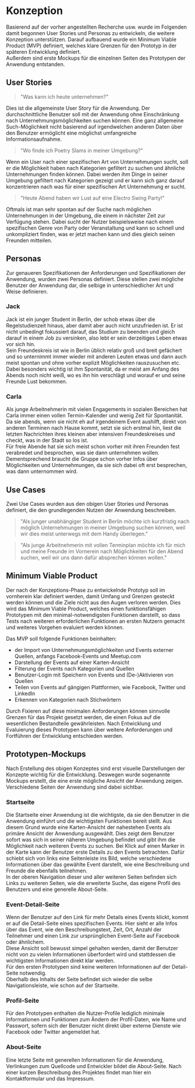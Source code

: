 # Konzeption

Basierend auf der vorher angestellten Recherche usw. wurde im Folgenden damit begonnen User Stories und Personas zu entwickeln, die weitere Konzeption unterstützen. Darauf aufbauend wurde ein Minimum Viable Product (MVP) definiert, welches klare Grenzen für den Prototyp in der späteren Entwicklung definiert.  
Außerdem sind erste Mockups für die einzelnen Seiten des Prototypen der Anwendung entstanden.

<!--TODO mehr zur generellen Konzeption -->

## User Stories

> "Was kann ich heute unternehmen?"

Dies ist die allgemeinste User Story für die Anwendung.
Der durchschnittliche Benutzer soll mit der Anwendung ohne Einschränkung nach Unternehmungsmöglichkeiten suchen können.
Eine ganz allgemeine Such-Möglichkeit nicht basierend auf irgendwelchen anderen Daten über den Benutzer ermöglicht eine möglichst umfangreiche Informationsaufnahme.

> "Wo finde ich Poetry Slams in meiner Umgebung?" 

Wenn ein User nach einer spezifischen Art von Unternehmungen sucht, soll er die Möglichkeit haben nach Kategorien gefiltert zu suchen und ähnliche Unternehmungen finden können.
Dabei werden ihm Dinge in seiner Umgebung gefiltert nach Kategorien gezeigt und er kann sich ganz darauf konzentrieren nach was für einer spezifischen Art Unternehmung er sucht.

> "Heute Abend haben wir Lust auf eine Electro Swing Party!"

Oftmals ist man sehr spontan auf der Suche nach möglichen Unternehmungen in der Umgebung, die einem in nächster Zeit zur Verfügung stehen. Dabei sucht der Nutzer beispielsweise nach einem spezifischen Genre von Party oder Veranstaltung und kann so schnell und unkompliziert finden, was er jetzt machen kann und dies gleich seinen Freunden mitteilen.

## Personas

Zur genaueren Spezifikationen der Anforderungen und Spezifikationen der Anwendung, wurden zwei Personas definiert. Diese stellen zwei mögliche Benutzer der Anwendung dar, die selbige in unterschiedlicher Art und Weise definieren.

### Jack

Jack ist ein junger Student in Berlin, der schob etwas über die Regelstudienzeit hinaus, aber damit aber auch nicht unzufrieden ist. 
Er ist nicht unbedingt fokussiert darauf, das Studium zu beenden und gleich darauf in einem Job zu versinken, also lebt er sein derzeitiges Leben etwas vor sich hin.  
Sein Freundeskreis ist wie in Berlin üblich relativ groß und breit gefächert und so unternimmt immer wieder mit anderen Leuten etwas und dann auch meist spontan und ohne vorher explizit Möglichkeiten rauszusuchen etc.  
Dabei besonders wichtig ist ihm Spontanität, da er meist am Anfang des Abends noch nicht weiß, wo es ihn hin verschlägt und worauf er und seine Freunde Lust bekommen.

### Carla

Als junge Arbeitnehmerin mit vielen Engagements in sozialen Bereichen hat Carla immer einen vollen Termin-Kalender und wenig Zeit für Spontanität. Da sie abends, wenn sie nicht eh auf irgendeinem Event aushilft, direkt von anderen Terminen nach Hause kommt, setzt sie sich erstmal hin, liest die letzten Nachrichten ihres kleinen aber intensiven Freundeskreises und checkt, was in der Stadt so los ist.  
Für freie Abende hat sie sich meist schon vorher mit ihren Freunden fest verabredet und besprochen, was sie dann unternehmen wollen. Dementsprechend braucht die Gruppe schon vorher Infos über Möglichkeiten und Unternehmungen, da sie sich dabei oft erst besprechen, was dann unternommen wird.

## Use Cases

Zwei Use Cases wurden aus den obigen User Stories und Personas definiert, die den grundlegenden Nutzen der Anwendung beschreiben.

> "Als junger unabhängiger Student in Berlin möchte ich kurzfristig nach möglich Unternehmungen in meiner Umgebung suchen können, weil wir dies meist unterwegs mit dem Handy überlegen."

> "Als junge Arbeitnehmerin mit vollen Terminplan möchte ich für mich und meine Freunde im Vornerein nach Möglichkeiten für den Abend suchen, weil wir uns dann dafür absprechen können wollen."

## Minimum Viable Product

Der nach der Konzeptions-Phase zu entwickelnde Prototyp soll im vornherein klar definiert werden, damit Umfang und Grenzen gesteckt werden können und die Ziele nicht aus den Augen verloren werden. Dies wird das Minimum Viable Product, welches einen funktionsfähigen Prototypen mit den minimal-notwendigsten Funktionen darstellt, so dass Tests nach weiteren erforderlichen Funktionen an ersten Nutzern gemacht und weiteres Vorgehen evaluiert werden können.

Das MVP soll folgende Funktionen beinhalten:
- der Import von Unternehmungsmöglichkeiten und Events externer Quellen, anfangs Facebook-Events und Meetup.com
- Darstellung der Events auf einer Karten-Ansicht
- Filterung der Events nach Kategorien und Quellen
- Benutzer-Login mit Speichern von Events und (De-)Aktivieren von Quellen
- Teilen von Events auf gängigen Plattformen, wie Facebook, Twitter und LinkedIn
- Erkennen von Kategorien nach Stichwörtern

Durch Fixieren auf diese minimalen Anforderungen können sinnvolle Grenzen für das Projekt gesetzt werden, die einen Fokus auf die wesentlichen Bestandteile gewährleisten. Nach Entwicklung und Evaluierung dieses Prototypen kann über weitere Anforderungen und Fortführen der Entwicklung entschieden werden.

## Prototypen-Mockups

Nach Erstellung des obigen Konzeptes sind erst visuelle Darstellungen der Konzepte wichtig für die Entwicklung. Deswegen wurde sogenannte Mockups erstellt, die eine erste mögliche Ansicht der Anwendung zeigen. Verschiedene Seiten der Anwendung sind dabei sichtbar.

### Startseite

Die Startseite einer Anwendung ist die wichtigste, da sie den Benutzer in die Anwendung einführt und die wichtigsten Funktionen bereit stellt. Aus diesem Grund wurde eine Karten-Ansicht der nahestehen Events als primäre Ansicht der Anwendung ausgewählt. Dies zeigt dem Benutzer sofort was sich in seiner näheren Umgebung befindet und gibt ihm die Möglichkeit nach weiteren Events zu suchen. Bei Klick auf einen Marker in der Karte kann der Benutzer erste Details zu den Events betrachten. Dafür schiebt sich von links eine Seitenleiste ins Bild, welche verschiedene Informationen über das gewählte Event darstellt, wie eine Beschreibung und Freunde die ebenfalls teilnehmen.    
In der oberen Navigation dieser und aller weiteren Seiten befinden sich Links zu weiteren Seiten, wie die erweiterte Suche, das eigene Profil des Benutzers und eine generelle About-Seite.

### Event-Detail-Seite

Wenn der Benutzer auf den Link für mehr Details eines Events klickt, kommt er auf die Detail-Seite eines spezifischen Events. Hier sieht er alle Infos über das Event, wie den Beschreibungstext, Zeit, Ort, Anzahl der Teilnehmer und einen Link zur ursprünglichen Event-Seite auf Facebook oder ähnlichem.  
Diese Ansicht soll bewusst simpel gehalten werden, damit der Benutzer nicht von zu vielen Informationen überfordert wird und stattdessen die wichtigsten Informationen direkt klar werden.  
Für den ersten Prototypen sind keine weiteren Informationen auf der Detail-Seite notwendig.  
Oberhalb des Inhalts der Seite befindet sich wieder die selbe Navigationsleiste, wie schon auf der Startseite.

### Profil-Seite

Für den Prototypen enthalten die Nutzer-Profile lediglich minimale Informationen und Funktionen zum Ändern der Profil-Daten, wie Name und Passwort, sofern sich der Benutzer nicht direkt über externe Dienste wie Facebook oder Twitter angemeldet hat.  

### About-Seite

Eine letzte Seite mit generellen Informationen für die Anwendung, Verlinkungen zum Quellcode und Entwickler bildet die About-Seite. Nach einer kurzen Beschreibung des Projektes findet man hier ein Kontaktformular und das Impressum.
